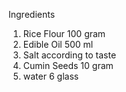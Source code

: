  Ingredients

1. Rice Flour   100 gram
2. Edible Oil    500 ml
3. Salt          according to taste
4. Cumin Seeds   10 gram
5. water         6 glass